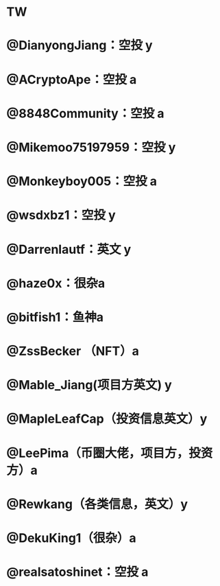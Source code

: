 # TW

# @DianyongJiang：空投 y

# @ACryptoApe：空投 a 

# @8848Community：空投 a

# @Mikemoo75197959：空投 y

# @Monkeyboy005：空投 a 

# @wsdxbz1：空投 y

# @Darrenlautf：英文 y

# @haze0x：很杂a 

# @bitfish1：鱼神a

 # @ZssBecker （NFT）a

# @Mable_Jiang(项目方英文) y

# @MapleLeafCap（投资信息英文）y

# @LeePima（币圈大佬，项目方，投资方）a

# @Rewkang（各类信息，英文）y

# @DekuKing1（很杂）a

# @realsatoshinet：空投 a




